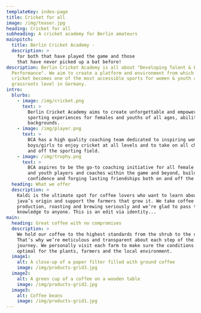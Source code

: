 ```yaml
---
templateKey: index-page
title: Cricket for all
image: /img/teaser.jpg
heading: Cricket for all
subheading: A cricket academy for Berlin amateurs
mainpitch:
  title: Berlin Cricket Academy -
  description: >
    for both that have played the game and those
    that have never picked up a bat before!
description: Berlin Cricket Academy is all about "Developing Talent & Enhancing
  Performance". We aim to create a platform and environment from which
  cricket becomes one of the most accessible sports for women & youth at
  grassroots level in Germany.
intro:
  blurbs:
    - image: /img/cricket.png
      text: >
        Berlin Cricket Academy aims to create unforgettable and empowering
        sporting experiences for females and youths of all ages, abilities and
        backgrounds.
    - image: /img/player.png
      text: >
        BCA has a high quality coaching team dedicated to inspiring women and
        boys/girls to enjoy cricket at all levels and to take on all challenges both on
        and off the sporting field.
    - image: /img/trophy.png
      text: >
        BCA aspires to be the go-to coaching initiative for all female
        and youth players and coaches within the game and beyond, building
        confidence and forging lasting friendships both on and off the field.
  heading: What we offer
  description: >
    Kaldi is the ultimate spot for coffee lovers who want to learn about their
    java’s origin and support the farmers that grew it. We take coffee
    production, roasting and brewing seriously and we’re glad to pass that
    knowledge to anyone. This is an edit via identity...
main:
  heading: Great coffee with no compromises
  description: >
    We hold our coffee to the highest standards from the shrub to the cup.
    That’s why we’re meticulous and transparent about each step of the coffee’s
    journey. We personally visit each farm to make sure the conditions are
    optimal for the plants, farmers and the local environment.
  image1:
    alt: A close-up of a paper filter filled with ground coffee
    image: /img/products-grid3.jpg
  image2:
    alt: A green cup of a coffee on a wooden table
    image: /img/products-grid2.jpg
  image3:
    alt: Coffee beans
    image: /img/products-grid1.jpg
---
```

